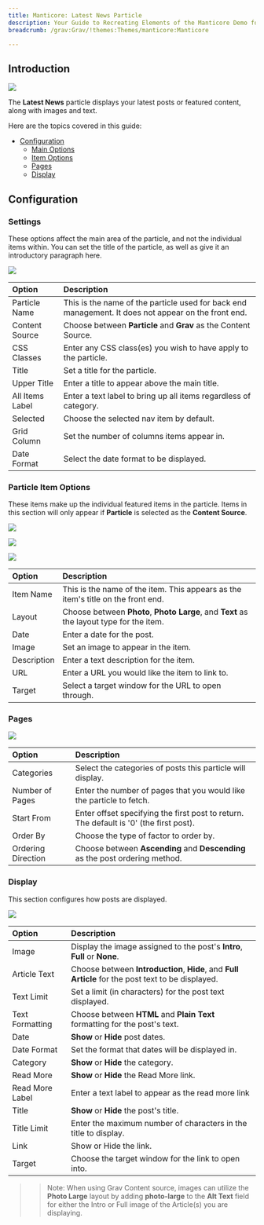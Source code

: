 ```yaml
---
title: Manticore: Latest News Particle
description: Your Guide to Recreating Elements of the Manticore Demo for Grav
breadcrumb: /grav:Grav/!themes:Themes/manticore:Manticore

---
```


## Introduction

![](assets/particle_latestnews1.png)

The **Latest News** particle displays your latest posts or featured content, along with images and text.

Here are the topics covered in this guide:

* [Configuration](#configuration)
    - [Main Options](#settings)
    - [Item Options](#particle-item-options)
    - [Pages](#pages)
    - [Display](#display)

## Configuration

### Settings

These options affect the main area of the particle, and not the individual items within. You can set the title of the particle, as well as give it an introductory paragraph here.

![](assets/particle_latestnews2.png)

| Option          | Description                                                                                         |
|:--------------- |:--------------------------------------------------------------------------------------------------- |
| Particle Name   | This is the name of the particle used for back end management. It does not appear on the front end. |
| Content Source  | Choose between **Particle** and **Grav** as the Content Source.                                   |
| CSS Classes     | Enter any CSS class(es) you wish to have apply to the particle.                                     |
| Title           | Set a title for the particle.                                                                       |
| Upper Title     | Enter a title to appear above the main title.                                                       |
| All Items Label | Enter a text label to bring up all items regardless of category.                                    |
| Selected        | Choose the selected nav item by default.                                                            |
| Grid Column     | Set the number of columns items appear in.                                                          |
| Date Format     | Select the date format to be displayed.                                                             |

### Particle Item Options

These items make up the individual featured items in the particle. Items in this section will only appear if **Particle** is selected as the **Content Source**.

![](assets/particle_latestnews3.png)

![](assets/particle_latestnews4.png)

![](assets/particle_latestnews5.png)

| Option      | Description                                                                              |
|:----------- |:---------------------------------------------------------------------------------------- |
| Item Name   | This is the name of the item. This appears as the item's title on the front end.         |
| Layout      | Choose between **Photo**, **Photo Large**, and **Text** as the layout type for the item. |
| Date        | Enter a date for the post.                                                            |
| Image       | Set an image to appear in the item.                                                      |
| Description | Enter a text description for the item.                                                   |
| URL         | Enter a URL you would like the item to link to.                                          |
| Target      | Select a target window for the URL to open through.                                      |

### Pages

![](assets/particle_latestnews6.png)

| Option             | Description                                                                                                |
|:------------------ |:---------------------------------------------------------------------------------------------------------- |
| Categories         | Select the categories of posts this particle will display.                                                 |
| Number of Pages    | Enter the number of pages that you would like the particle to fetch.                                       |
| Start From         | Enter offset specifying the first post to return. The default is '0' (the first post).               |
| Order By           | Choose the type of factor to order by.                                                                     |
| Ordering Direction | Choose between **Ascending** and **Descending** as the post ordering method.                            |

### Display

This section configures how posts are displayed.

![](assets/particle_latestnews7.png)

| Option          | Description                                                                                        |
|:--------------- |:-------------------------------------------------------------------------------------------------- |
| Image           | Display the image assigned to the post's **Intro**, **Full** or **None**.                          |
| Article Text    | Choose between **Introduction**, **Hide**, and **Full Article** for the post text to be displayed. |
| Text Limit      | Set a limit (in characters) for the post text displayed.                                           |
| Text Formatting | Choose between **HTML** and **Plain Text** formatting for the post's text.                         |
| Date            | **Show** or **Hide** post dates.                                                                   |
| Date Format     | Set the format that dates will be displayed in.                                                    |
| Category        | **Show** or **Hide** the category.                                                                 |
| Read More       | **Show** or **Hide** the Read More link.                                                           |
| Read More Label | Enter a text label to appear as the read more link                                                 |
| Title           | **Show** or **Hide** the post's title.                                                             |
| Title Limit     | Enter the maximum number of characters in the title to display.                                    |
| Link            | Show or Hide the link.                                                                             |
| Target          | Choose the target window for the link to open into.                                                |

>> Note: When using Grav Content source, images can utilize the **Photo Large** layout by adding **photo-large** to the **Alt Text** field for either the Intro or Full image of the Article(s) you are displaying.
